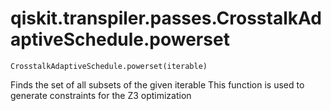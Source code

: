 # qiskit.transpiler.passes.CrosstalkAdaptiveSchedule.powerset

`CrosstalkAdaptiveSchedule.powerset(iterable)`

Finds the set of all subsets of the given iterable This function is used to generate constraints for the Z3 optimization
